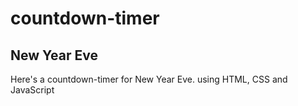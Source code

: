 <h1>countdown-timer</h1>
<h2>New Year Eve</h2>
<p>Here's a countdown-timer for New Year Eve. using HTML, CSS and JavaScript </p>